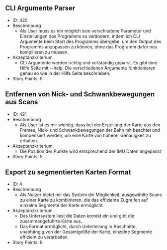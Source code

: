 
## CLI Argumente Parser
- ID: 420
- Beschreibung
    - Als User muss es mir möglich sein verschiedene Parameter und Einstellungen des Programms zu verändern, indem ich CLI Argumente beim Start des Programms übergebe, um den Output des Programms anzupassen zu können, ohne das Programm dafür neu kompilieren zu müssen.
- Akzeptanzkriterium
    - CLI Argumente werden richtig und vollständig geparst. Es gibt eine Hilfe Seite mit --help. Die verschiedenen Argumente funktionieren genau so wie in der Hilfe Seite beschrieben.
- Story Points: 5

## Entfernen von Nick- und Schwankbewegungen aus Scans
- ID: 421
- Beschreibung
    - Als User ist es mir wichtig, dass bei der Erstellung der Karte aus den Frames, Nick- und Schwankbewegungen der Bahn mit beachtet und kompensiert werden, um eine Karte von höherer Genauigkeit zu erhalten.
- Akzeptanzkriterium
    - Die Position der Punkte wird entsprechend der IMU Daten angepasst
- Story Points: 5

## Export zu segmentierten Karten Format
- ID: 4
- Beschreibung
    - Als Nutzer bietet mir das System die Möglichkeit, ausgewählte Scans zu einer Karte zu kombinieren, die das effiziente Zugreifen auf einzelne Segmente der Karte ermöglicht.
- Akzeptanzkriterium
    - Das Untersystem liest die Daten korrekt ein und gibt die zusammengeführte Karte aus.
    - Das Format ermöglicht, durch Unterteilung in Abschnitte, unabhängig von der Gesamtgröße der Karte, einzelne Segmente effizient zu verarbeiten.
- Story Points: 8
